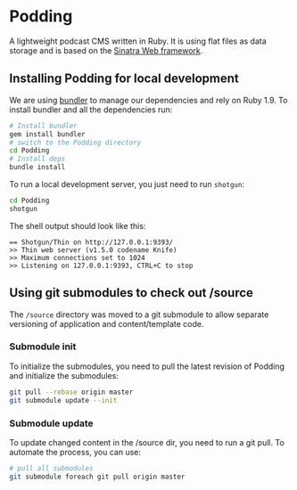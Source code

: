 # Podding

A lightweight podcast CMS written in Ruby. It is using flat files as data storage and is based on the [Sinatra Web framework](http://www.sinatrarb.com/).

## Installing Podding for local development

We are using [bundler](http://gembundler.com/) to manage our dependencies and rely on Ruby 1.9. To install bundler and all the dependencies run:

```bash
# Install bundler
gem install bundler
# switch to the Podding directory
cd Podding
# Install deps
bundle install
```

To run a local development server, you just need to run `shotgun`:

```bash
cd Podding
shotgun
```

The shell output should look like this:

```
== Shotgun/Thin on http://127.0.0.1:9393/
>> Thin web server (v1.5.0 codename Knife)
>> Maximum connections set to 1024
>> Listening on 127.0.0.1:9393, CTRL+C to stop
```

## Using git submodules to check out /source

The `/source` directory was moved to a git submodule to allow separate versioning of application and content/template code.

### Submodule init

To initialize the submodules, you need to pull the latest revision of Podding and initialize the submodules:

```bash
git pull --rebase origin master
git submodule update --init
```
### Submodule update

To update changed content in the /source dir, you need to run a git pull. To automate the process, you can use:

```bash
# pull all submodules
git submodule foreach git pull origin master
```
